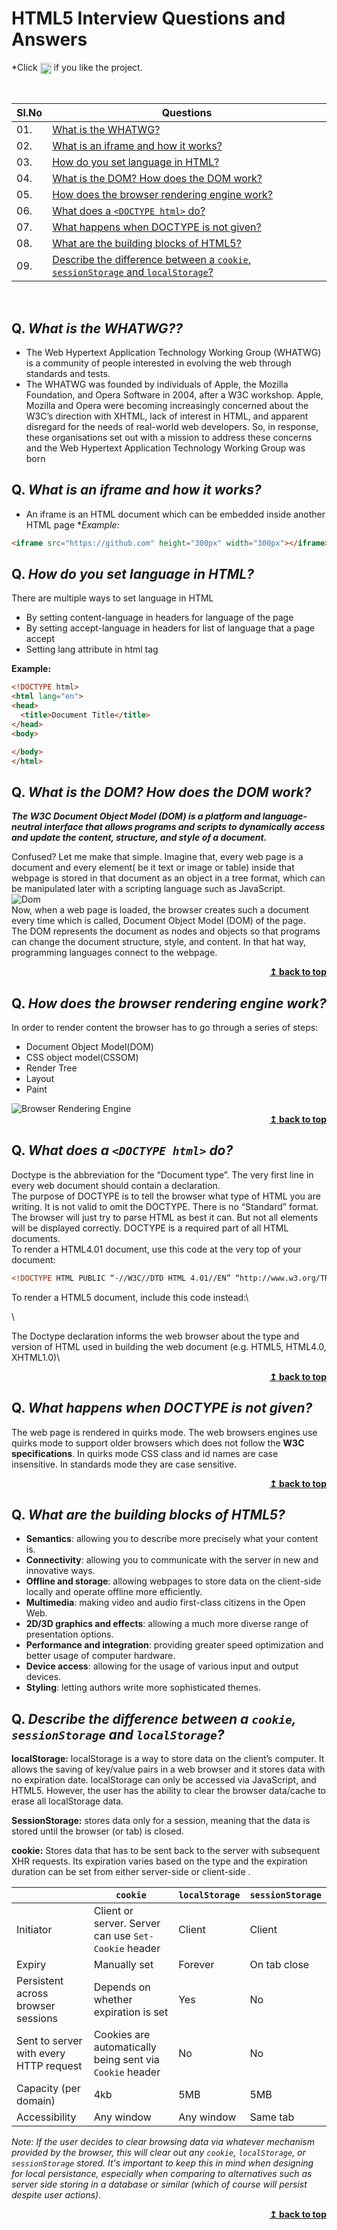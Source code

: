 
# HTML5 Interview Questions and Answers

*Click <img src="assets/star.png" width="18" height="18" align="absmiddle" title="Star" /> if you like the project.


<br/>

|Sl.No|  Questions                        |
|----|------------------------------------|
| 01.|[What is the WHATWG?](#q-what-is-the-WHATWG)|
| 02.|[What is an iframe and how it works?](#q-what-is-an-iframe-and-how-it-works?)|
| 03.|[How do you set language in HTML?](#q-how-do-you-set-language-in-HTML?)|
| 04.|[What is the DOM? How does the DOM work?](#q-what-is-the-dom-how-does-the-dom-work)|
| 05.|[How does the browser rendering engine work?](#q-how-does-the-browser-rendering-engine-work)|
| 06.|[What does a `<DOCTYPE html>` do?](#q-what-does-a-doctype-html-do)|
| 07.|[What happens when DOCTYPE is not given?](#q-what-happens-when-doctype-is-not-given)|
| 08.|[What are the building blocks of HTML5?](#q-what-are-the-building-blocks-of-html5)|
| 09.|[Describe the difference between a `cookie`, `sessionStorage` and `localStorage`?](#q-describe-the-difference-between-a-cookie-sessionstorage-and-localstorage)

<br/>



## Q. ***What is the WHATWG??***
-   The Web Hypertext Application Technology Working Group (WHATWG) is a community of people interested in evolving the web through standards and tests.
-   The WHATWG was founded by individuals of Apple, the Mozilla Foundation, and Opera Software in 2004, after a W3C workshop. Apple, Mozilla and Opera were becoming increasingly concerned about the W3C’s direction with XHTML, lack of interest in HTML, and apparent disregard for the needs of real-world web developers. So, in response, these organisations set out with a mission to address these concerns and the Web Hypertext Application Technology Working Group was born

## Q. ***What is an iframe and how it works?***
* An iframe is an HTML document which can be embedded inside another HTML page
**Example:*
```html
<iframe src="https://github.com" height="300px" width="300px"></iframe>
```

## Q. ***How do you set language in HTML?***
There are multiple ways to set language in HTML
*   By setting content-language in headers for language of the page
*   By setting accept-language in headers for list of language that a page accept
*   Setting lang attribute in html tag

**Example:**
```HTML
<!DOCTYPE html>
<html lang="en">
<head>
  <title>Document Title</title>
</head>
<body>

</body>
</html>
```

## Q. ***What is the DOM? How does the DOM work?*** 

***The W3C Document Object Model (DOM) is a platform and language-neutral interface that allows programs and scripts to dynamically access and update the content, structure, and style of a document.***

Confused? Let me make that simple. Imagine that, every web page is a document and every element( be it text or image or table) inside that webpage is stored in that document as an object in a tree format, which can be manipulated later with a scripting language such as JavaScript. \
<img src="assets/dom1.png" alt="Dom" /> \
Now, when a web page is loaded, the browser creates such a document every time which is called, Document Object Model (DOM) of the page.\
The DOM represents the document as nodes and objects so that programs can change the document structure, style, and content. In that hat way, programming languages connect to the webpage.
<div align="right">
    <b><a href="#">↥ back to top</a></b>
</div>


## Q. ***How does the browser rendering engine work?***

In order to render content the browser has to go through a series of steps:

* Document Object Model(DOM)
* CSS object model(CSSOM)
* Render Tree
* Layout
* Paint

<img src="assets/layers.png" alt="Browser Rendering Engine" />

<div align="right">
    <b><a href="#">↥ back to top</a></b>
</div>

## Q. ***What does a `<DOCTYPE html>` do?***

Doctype is the abbreviation for the “Document type”. The very first line in every web document should contain a <!DOCTYPE html> declaration. \
The purpose of DOCTYPE is to tell the browser what type of HTML you are writing. It is not valid to omit the DOCTYPE. There is no “Standard” format. The browser will just try to parse HTML as best it can. But not all elements will be displayed correctly. DOCTYPE is a required part of all HTML documents.\
To render a HTML4.01 document, use this code at the very top of your document:
```HTML
<!DOCTYPE HTML PUBLIC “-//W3C//DTD HTML 4.01//EN” “http://www.w3.org/TR/html4/strict.dtd">
```
To render a HTML5 document, include this code instead:\
<!doctype html>\
The Doctype declaration informs the web browser about the type and version of HTML used in building the web document (e.g. HTML5, HTML4.0, XHTML1.0)\
<div align="right">
    <b><a href="#">↥ back to top</a></b>
</div>

## Q. ***What happens when DOCTYPE is not given?***

The web page is rendered in quirks mode. The web browsers engines use quirks mode to support older browsers which does not follow the **W3C specifications**. In quirks mode CSS class and id names are case insensitive. In standards mode they are case sensitive.
<div align="right">
    <b><a href="#">↥ back to top</a></b>
</div>

## Q. ***What are the building blocks of HTML5?***

* **Semantics**: allowing you to describe more precisely what your content is.
* **Connectivity**: allowing you to communicate with the server in new and innovative ways.
* **Offline and storage**: allowing webpages to store data on the client-side locally and operate offline more efficiently.
* **Multimedia**: making video and audio first-class citizens in the Open Web.
* **2D/3D graphics and effects**: allowing a much more diverse range of presentation options.
* **Performance and integration**: providing greater speed optimization and better usage of computer hardware.
* **Device access**: allowing for the usage of various input and output devices.
* **Styling**: letting authors write more sophisticated themes.

## Q. ***Describe the difference between a `cookie`, `sessionStorage` and `localStorage`?***

**localStorage:** localStorage is a way to store data on the client’s computer. It allows the saving of key/value pairs in a web browser and it stores data with no expiration date. localStorage can only be accessed via JavaScript, and HTML5. However, the user has the ability to clear the browser data/cache to erase all localStorage data.

**SessionStorage:**  stores data only for a session, meaning that the data is stored until the browser (or tab) is closed.

**cookie:** Stores data that has to be sent back to the server with subsequent XHR requests. Its expiration varies based on the type and the expiration duration can be set from either server-side or client-side .

|                                        | `cookie`                                                 | `localStorage` | `sessionStorage` |
| -------------------------------------- | -------------------------------------------------------- | -------------- | ---------------- |
| Initiator                              | Client or server. Server can use `Set-Cookie` header     | Client         | Client           |
| Expiry                                 | Manually set                                             | Forever        | On tab close     |
| Persistent across browser sessions     | Depends on whether expiration is set                     | Yes            | No               |
| Sent to server with every HTTP request | Cookies are automatically being sent via `Cookie` header | No             | No               |
| Capacity (per domain)                  | 4kb                                                      | 5MB            | 5MB              |
| Accessibility                          | Any window                                               | Any window     | Same tab         |


*Note: If the user decides to clear browsing data via whatever mechanism provided by the browser, this will clear out any `cookie`, `localStorage`, or `sessionStorage` stored. It's important to keep this in mind when designing for local persistance, especially when comparing to alternatives such as server side storing in a database or similar (which of course will persist despite user actions).*

<div align="right">
    <b><a href="#">↥ back to top</a></b>
</div>